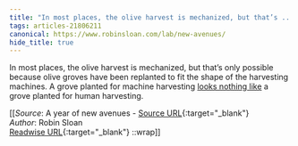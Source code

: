 ```yaml
---
title: "In most places, the olive harvest is mechanized, but that’s ..."
tags: articles-21806211
canonical: https://www.robinsloan.com/lab/new-avenues/
hide_title: true
---
```


In most places, the olive harvest is mechanized, but that’s only possible because olive groves have been replanted to fit the shape of the harvesting machines. A grove planted for machine harvesting [looks nothing like](https://fat.gold/guide/#growing-olives) a grove planted for human harvesting.


[[_Source_: A year of new avenues - [Source URL](https://www.robinsloan.com/lab/new-avenues/){:target="_blank"}<br>
_Author_: Robin Sloan<br>
[Readwise URL](https://readwise.io/open/431542835){:target="_blank"}
::wrap]]